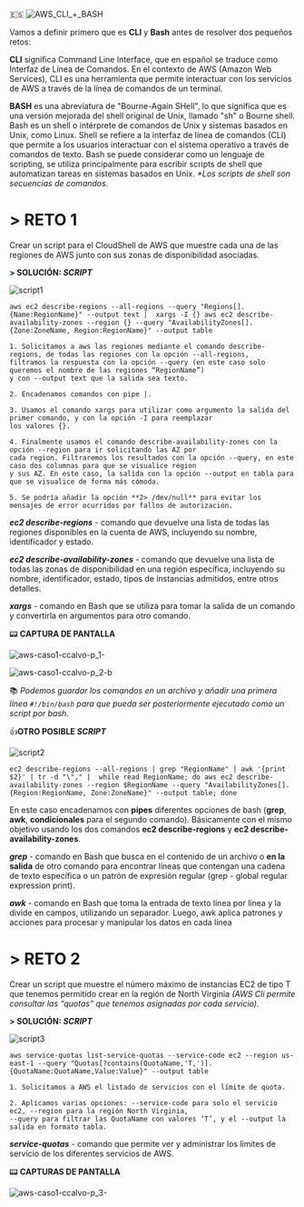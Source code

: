 :es:
![AWS_CLI_+_BASH](https://user-images.githubusercontent.com/126183973/223797292-3622deb1-face-47a9-b925-9b27d986cbaa.png)

Vamos a definir primero que es **CLI** y **Bash** antes de resolver dos pequeños retos:

**CLI** significa Command Line Interface, que en español se traduce como Interfaz de Línea de Comandos. En el contexto de AWS (Amazon Web Services), CLI es una herramienta que permite interactuar con los servicios de AWS a través de la línea de comandos de un terminal.

**BASH** es una abreviatura de "Bourne-Again SHell", lo que significa que es una versión mejorada del shell original de Unix, llamado "sh" o Bourne shell.
Bash es un shell o intérprete de comandos de Unix y sistemas basados en Unix, como Linux. Shell se refiere a la interfaz de línea de comandos (CLI) que permite a los usuarios interactuar con el sistema operativo a través de comandos de texto. Bash se puede considerar como un lenguaje de scripting, se utiliza principalmente para escribir scripts de shell que automatizan tareas en sistemas basados en Unix. _*Los scripts de shell son secuencias de comandos._

# **> RETO 1** 

Crear un script para el CloudShell de AWS que muestre cada una de las regiones de AWS junto con sus zonas de disponibilidad asociadas.

**> SOLUCIÓN: _SCRIPT_**

![script1](https://user-images.githubusercontent.com/126183973/224083507-ae5be1f7-f54c-4273-b40e-4f021e87b2e1.png)

`aws ec2 describe-regions --all-regions --query "Regions[].{Name:RegionName}" --output text | 
xargs -I {} aws ec2 describe-availability-zones --region {} --query "AvailabilityZones[].{Zone:ZoneName, Region:RegionName}" --output table`

```
1. Solicitamos a aws las regiones mediante el comando describe-regions, de todas las regiones con la opción --all-regions, 
filtramos la respuesta con la opción --query (en este caso solo queremos el nombre de las regiones “RegionName”) 
y con --output text que la salida sea texto.

2. Encadenamos comandos con pipe |.

3. Usamos el comando xargs para utilizar como argumento la salida del primer comando, y con la opción -I para reemplazar 
los valores {}.

4. Finalmente usamos el comando describe-availability-zones con la opción --region para ir solicitando las AZ por
cada region. Filtraremos los resultados con la opción --query, en este caso dos columnas para que se visualice region 
y sus AZ. En este caso, la salida con la opción --output en tabla para que se visualice de forma más cómoda.

5. Se podría añadir la opción **2> /dev/null** para evitar los mensajes de error ocurridos por fallos de autorización.
```

**_ec2 describe-regions_** - comando que devuelve una lista de todas las regiones disponibles en la cuenta de AWS, incluyendo su nombre, identificador y estado.

**_ec2 describe-availability-zones_** - comando que devuelve una lista de todas las zonas de disponibilidad en una región específica, incluyendo su nombre, identificador, estado, tipos de instancias admitidos, entre otros detalles.

**_xargs_** - comando en Bash que se utiliza para tomar la salida de un comando y convertirla en argumentos para otro comando.

:pager: **CAPTURA DE PANTALLA**

![aws-caso1-ccalvo-p_1-](https://user-images.githubusercontent.com/126183973/223812445-3500bcf0-be39-4e57-8906-9973a000115e.jpg)

![aws-caso1-ccalvo-p_2-b](https://user-images.githubusercontent.com/126183973/224085666-79a514a1-afb4-4235-a19c-847bdd2cbcec.jpg)

:books: _Podemos guardar los comandos en un archivo y añadir una primera línea `#!/bin/bash` para que pueda ser posteriormente ejecutado como un script por bash._

👍**OTRO POSIBLE _SCRIPT_**

![script2](https://user-images.githubusercontent.com/126183973/223822893-25792f6b-ddf5-4057-945c-e4043c0aade1.png)

`ec2 describe-regions --all-regions | grep "RegionName" | awk '{print $2}' | tr -d "\"," | 
while read RegionName; do aws ec2 describe-availability-zones --region $RegionName --query
"AvailabilityZones[].{Region:RegionName, Zone:ZoneName}" --output table; done`

En este caso encadenamos con **pipes** diferentes opciones de bash (**grep**, **awk**, **condicionales** para el segundo comando). 
Básicamente con el mismo objetivo usando los dos comandos **ec2 describe-regions** y **ec2 describe-availability-zones**.

**_grep_** - comando en Bash que busca en el contenido de un archivo o **en la salida** de otro comando para encontrar líneas que contengan una cadena de texto específica o un patrón de expresión regular (grep - global regular expression print).

**_awk_** - comando en Bash que toma la entrada de texto línea por línea y la divide en campos, utilizando un separador. Luego, awk aplica patrones y acciones para procesar y manipular los datos en cada línea

# **> RETO 2** 

Crear un script que muestre el número máximo de instancias EC2 de tipo T que tenemos permitido crear en la región de North Virginia
_(AWS Cli permite consultar las “quotas” que tenemos asignadas por cada servicio)._

**> SOLUCIÓN: _SCRIPT_**

![script3](https://user-images.githubusercontent.com/126183973/224081951-24c3351b-22ea-4d36-8992-5356fa7dceb8.png)

`aws service-quotas list-service-quotas --service-code ec2 --region us-east-1 --query "Quotas[?contains(QuotaName,'T,')].{QuotaName:QuotaName,Value:Value}"
--output table`

```
1. Solicitamos a AWS el listado de servicios con el límite de quota.

2. Aplicamos varias opciones: --service-code para solo el servicio ec2, --region para la región North Virginia, 
--query para filtrar las QuotaName con valores ‘T’, y el --output la salida en formato tabla.
```

**_service-quotas_** - comando que permite ver y administrar los limites de servicio de los diferentes servicios de AWS.

:pager: **CAPTURAS DE PANTALLA**

![aws-caso1-ccalvo-p_3-](https://user-images.githubusercontent.com/126183973/224088845-37482600-75bd-4ad0-a0e3-f68e2cb36646.jpg)

